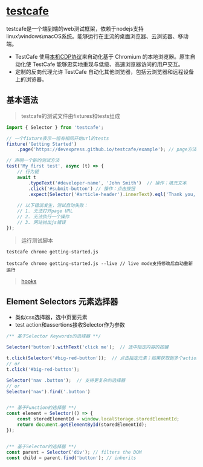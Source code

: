 # [testcafe](https://testcafe.io/)

testcafe是一个端到端的web测试框架，依赖于nodejs支持linux\windows\macOS系统。能够运行在主流的桌面浏览器、云浏览器、移动端。
- TestCafe 使用[本机CDP协议](https://www.cnblogs.com/bigben0123/p/13540598.html)来自动化基于 Chromium 的本地浏览器。原生自动化使 TestCafe 能够忠实地重现与低级、高速浏览器访问的用户交互。
- 定制的反向代理允许 TestCafe 自动化其他浏览器，包括云浏览器和远程设备上的浏览器。


## 基本语法
> testcafe的测试文件由fixtures和tests组成
```js
import { Selector } from 'testcafe';

// 一个fixture表示一组有相同开始url的tests
fixture('Getting Started')
    .page('https://devexpress.github.io/testcafe/example'); // page方法设置开始的URL

// 声明一个新的测试方法
test('My first test', async (t) => {
    // 行为链
    await t
        .typeText('#developer-name', 'John Smith')  // 操作：填充文本
        .click('#submit-button') // 操作：点击按钮
        .expect(Selector('#article-header').innerText).eql('Thank you, John Smith!'); // 断言
    
    // 以下错误发生，测试自动失败：
    // 1. 无法打开page URL
    // 2. 无法执行一个操作
    // 3. 网站抛出js错误
});
```
> 运行测试脚本
```shell
testcafe chrome getting-started.js 

testcafe chrome getting-started.js --live // live mode支持修改后自动重新运行
```

> [hooks](https://testcafe.io/documentation/402831/guides/basic-guides/test-structure)

## Element Selectors 元素选择器
- 类似css选择器，选中页面元素
- test action和assertions接收Selector作为参数

```js
/** 基于Selector Keywords的选择器 **/ 

Selector('button').withText('click me');  // 选中指定内容的按键

t.click(Selector('#big-red-button'));  // 点击指定元素；如果获取到多个action只会执行第一个；如果没获取到会报错
// or
t.click('#big-red-button');

Selector('nav .button');  // 支持更复杂的选择器  
// or 
Selector('nav').find('.button')


/** 基于Function的选择器 **/
const element = Selector(() => {
    const storedElementId = window.localStorage.storedElementId;
    return document.getElementById(storedElementId);
});


/** 基于Selector的选择器 **/
const parent = Selector('div'); // filters the DOM
const child = parent.find('button'); // inherits
```



